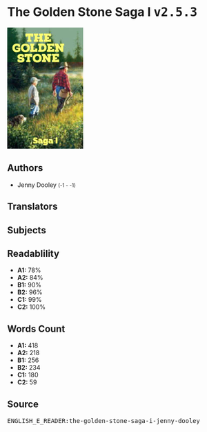 # The Golden Stone Saga I <kbd>v2.5.3</kbd>

![](./cover.medium.jpg "")

## Authors


 - Jenny Dooley <small>(-1 - -1)</small>

## Translators



## Subjects



## Readablility


 - **A1:** 78%
 - **A2:** 84%
 - **B1:** 90%
 - **B2:** 96%
 - **C1:** 99%
 - **C2:** 100%

## Words Count


 - **A1:** 418
 - **A2:** 218
 - **B1:** 256
 - **B2:** 234
 - **C1:** 180
 - **C2:** 59

## Source


<kbd>ENGLISH_E_READER:the-golden-stone-saga-i-jenny-dooley</kbd>
